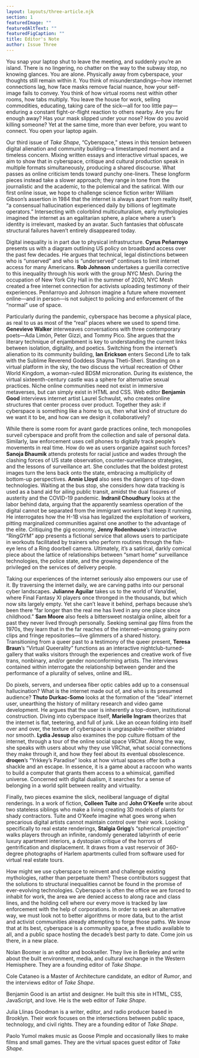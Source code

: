 ```yaml
---
layout: layouts/three-article.njk
section: 1
featuredImage: ""
featuredAltText: ""
featuredFigCaption: ""
title: Editor's Note
author: Issue Three
---
```

You snap your laptop shut to leave the meeting, and suddenly you’re an island. There is no lingering, no chatter on the way to the subway stop, no knowing glances. You are alone. Physically away from cyberspace, your thoughts still remain within it. You think of misunderstandings—how internet connections lag, how face masks remove facial nuance, how your self-image fails to convey. You think of how virtual rooms nest within other rooms, how tabs multiply. You leave the house for work, selling commodities, educating, taking care of the sick—all for too little pay—enduring a constant fight-or-flight reaction to others nearby. Are you far enough away? Has your mask slipped under your nose? How do you avoid killing someone? Yet at the same time, more than ever before, you want to connect. You open your laptop again.

Our third issue of _Take Shape_, “Cyberspace,” stews in this tension between digital alienation and community building—a timestamped moment and a timeless concern. Mixing written essays and interactive virtual spaces, we aim to show that in cyberspace, critique and cultural production speak in multiple formats simultaneously, producing a shared discourse. What passes as online criticism tends toward punchy one-liners. These longform pieces instead take a slower approach; they range in tone from the journalistic and the academic, to the polemical and the satirical. With our first online issue, we hope to challenge science fiction writer William Gibson’s assertion in 1984 that the internet is always apart from reality itself, “a consensual hallucination experienced daily by billions of legitimate operators.” Intersecting with colorblind multiculturalism, early mythologies imagined the internet as an egalitarian sphere, a place where a user’s identity is irrelevant, masked by an avatar. Such fantasies that obfuscate structural failures haven’t entirely disappeared today.

Digital inequality is in part due to physical infrastructure. **Cyrus Peñarroyo** presents us with a diagram outlining US policy on broadband access over the past few decades. He argues that technical, legal distinctions between who is “unserved” and who is “underserved” continues to limit internet access for many Americans. **Rob Johnson** undertakes a guerilla corrective to this inequality through his work with the group NYC Mesh. During the occupation of New York City Hall in the summer of 2020, NYC Mesh created a free internet connection for activists uploading testimony of their experiences. Penñarroyo and Johnson imagine a future where movement online—and in person—is not subject to policing and enforcement of the “normal” use of space.

Particularly during the pandemic, cyberspace has become a physical place, as real to us as most of the “real” places where we used to spend time. **Genevieve Walker** interweaves conversations with three contemporary poets—Ada Limón, Peter Gizzi, and Tommy Pico. She argues that the literary technique of enjambment is key to understanding the current links between isolation, digitality, and poetics. Switching from the internet’s alienation to its community building, **Ian Erickson** enters Second Life to talk with the Sublime Reverend Goddess Shayna Theti-Sheri. Standing on a virtual platform in the sky, the two discuss the virtual recreation of Other World Kingdom, a woman-ruled BDSM micronation. During its existence, the virtual sixteenth-century castle was a sphere for alternative sexual practices. Niche online communities need not exist in immersive metaverses, but can simply exist in HTML and CSS. Web editor **Benjamin Good** interviews internet artist Laurel Schwulst, who creates online structures that center process over product. Together they ask: if cyberspace is something like a home to us, then what kind of structure do we want it to be, and how can we design it collaboratively?

While there is some room for avant garde practices online, tech monopolies surveil cyberspace and profit from the collection and sale of personal data. Similarly, law enforcement uses cell phones to digitally track people’s movements in real time. How do we as users organize against such forces? **Sanoja Bhaumik** attends protests for racial justice and wades through the clashing forces of US state observation, counter-surveillance strategies, and the lessons of surveillance art. She concludes that the boldest protest images turn the lens back onto the state, embracing a multiplicity of bottom-up perspectives. **Annie Lloyd** also sees the dangers of top-down technologies. Waiting at the bus stop, she considers how data tracking is used as a band aid for ailing public transit, amidst the dual fissures of austerity and the COVID-19 pandemic. **Indranil Choudhury** looks at the labor behind data, arguing that the apparently seamless operation of the digital cannot be separated from the immigrant workers that keep it running. He interrogates how the H-1B visa has legalized the exploitation of workers, pitting marginalized communities against one another to the advantage of the elite. Critiquing the gig economy, **Jenny Rodenhouse**’s interactive “RingGYM” app presents a fictional service that allows users to participate in workouts facilitated by trainers who perform routines through the fish-eye lens of a Ring doorbell camera. Ultimately, it’s a satirical, darkly comical piece about the lattice of relationships between “smart home” surveillance technologies, the police state, and the growing dependence of the privileged on the services of delivery people.

Taking our experiences of the internet seriously also empowers our use of it. By traversing the internet daily, we are carving paths into our personal cyber landscapes. **Julianne Aguilar** takes us to the world of Vana’diel, where Final Fantasy XI players once thronged in the thousands, but which now sits largely empty. Yet she can’t leave it behind, perhaps because she’s been there “far longer than the real me has lived in any one place since childhood.” **Sam Moore** also feels a bittersweet nostalgia online, albeit for a past they never lived through personally. Seeking seminal gay films from the 1970s, they learn that in the far reaches of the internet—among grainy porn clips and fringe repositories—live glimmers of a shared history. Transitioning from a queer past to a testimony of the queer present, **Teresa Braun**’s “Virtual Queerality” functions as an interactive nightclub-turned-gallery that walks visitors through the experiences and creative work of five trans, nonbinary, and/or gender nonconforming artists. The interviews contained within interrogate the relationship between gender and the performance of a plurality of selves, online and IRL.

Do pixels, servers, and undersea fiber optic cables add up to a consensual hallucination? What is the internet made out of, and who is its presumed audience? **Thuto Durkac-Somo** looks at the formation of the “ideal” internet user, unearthing the history of military research and video game development. He argues that the user is inherently a top-down, institutional construction. Diving into cyberspace itself, **Marielle Ingram** theorizes that the internet is flat, teetering, and full of junk. Like an ocean folding into itself over and over, the texture of cyberspace is ungraspable—neither striated nor smooth. **Lydia Jessup** also examines the pop culture flotsam of the internet, through a tour of the online social space VRChat. Along the way, she speaks with users about why they use VRChat, what social connections they make through it, and how they feel about its eventual obsolescence. **droqen**’s “Yrkkey’s Paradise” looks at how virtual spaces offer both a shackle and an escape. In essence, it is a game about a raccoon who wants to build a computer that grants them access to a whimsical, gamified universe. Concerned with digital dualism, it searches for a sense of belonging in a world split between reality and virtuality.

Finally, two pieces examine the slick, neoliberal language of digital renderings. In a work of fiction, **Colleen Tuite** and **John O’Keefe** write about two stateless siblings who make a living creating 3D models of plants for shady contractors. Tuite and O’Keefe imagine what goes wrong when precarious digital artists cannot maintain control over their work. Looking specifically to real estate renderings, **Stalgia Grigg**’s “spherical projection” walks players through an infinite, randomly generated labyrinth of eerie luxury apartment interiors, a dystopian critique of the horrors of gentrification and displacement. It draws from a vast reservoir of 360-degree photographs of Harlem apartments culled from software used for virtual real estate tours.

How might we use cyberspace to reinvent and challenge existing mythologies, rather than perpetuate them? These contributors suggest that the solutions to structural inequalities cannot be found in the promise of ever-evolving technologies. Cyberspace is often the office we are forced to inhabit for work, the area we are denied access to along race and class lines, and the holding cell where our every move is tracked by law enforcement with the help of corporations. In order to seek an alternative way, we must look not to better algorithms or more data, but to the artist and activist communities already attempting to forge those paths. We know that at its best, cyberspace is a community space, a free studio available to all, and a public space hosting the decade’s best party to date. Come join us there, in a new place.

Nolan Boomer is an editor and bookseller. They live in Berkeley and write about the built environment, media, and cultural exchange in the Western Hemisphere. They are a founding editor of _Take Shape_.

Cole Cataneo is a Master of Architecture candidate, an editor of _Rumor_, and the interviews editor of _Take Shape_.

Benjamin Good is an artist and designer. He built this site in HTML, CSS, JavaScript, and love. He is the web editor of _Take Shape_.

Julia Llinas Goodman is a writer, editor, and radio producer based in Brooklyn. Their work focuses on the intersections between public space, technology, and civil rights. They are a founding editor of _Take Shape_.

Paolo Yumol makes music as Goose Pimple and occasionally likes to make films and small games. They are the virtual spaces guest editor of _Take Shape_.